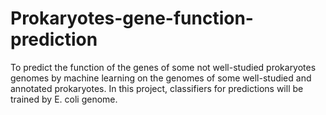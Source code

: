 # Prokaryotes-gene-function-prediction

To predict the function of the genes of some not well-studied prokaryotes genomes by machine learning on the genomes of some well-studied and annotated prokaryotes. In this project, classifiers for predictions will be trained by E. coli genome.
